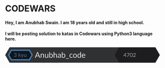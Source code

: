 # CODEWARS 

#### Hey, I am Anubhab Swain. I am 18 years old and still in high school.
#### I will be posting solution to katas in Codewars using Python3 language here.

[![My Profile.](https://github.com/anubhab-code/Codewars/blob/master/progress.svg "My Profile.")](http://codewars.com/users/Anubhab_code "My Profile.")

